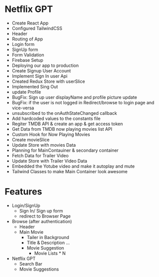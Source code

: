 # Netflix GPT

- Create React App
- Configured TailwindCSS
- Header
- Routing of App
- Login form
- SignUp form
- Form Validation
- Firebase Setup
- Deploying our app to production
- Create Signup User Account
- Implement Sign In user Api
- Created Redux Store with userSlice
- Implemented Sing Out
- update Profile
- BugFix: Sign up user displayName and profile picture update
- BugFix: if the user is not logged in Redirect/browse to login page and vice-versa
- unsubscribed to the onAuthStateChanged callback
- Add hardcoded values to the constants file
- Regiter TMDB API & create an app & get access token
- Get Data from TMDB now playing movies list API
- Custom Hook for Now Playing Movies
- Create movieSlice
- Update Store with movies Data
- Planning for MainContauiner & secondary container
- Fetch Data for Trailer Video
- Update Store with Trailer Video Data
- Embedded the Yotube video and make it autoplay and mute
- Tailwind Classes to make Main Container look awesome

# Features

- Login/SignUp
  - Sign In/ Sign up form
  - redirect to Browser Page
- Browse (after authentication)
  - Header
  - Main Movie
    - Tailer in Background
    - Title & Description
      ...
    - Movie Suggestion
      - Movie Lists \* N
- Netflix GPT
  - Search Bar
  - Movie Suggestions
